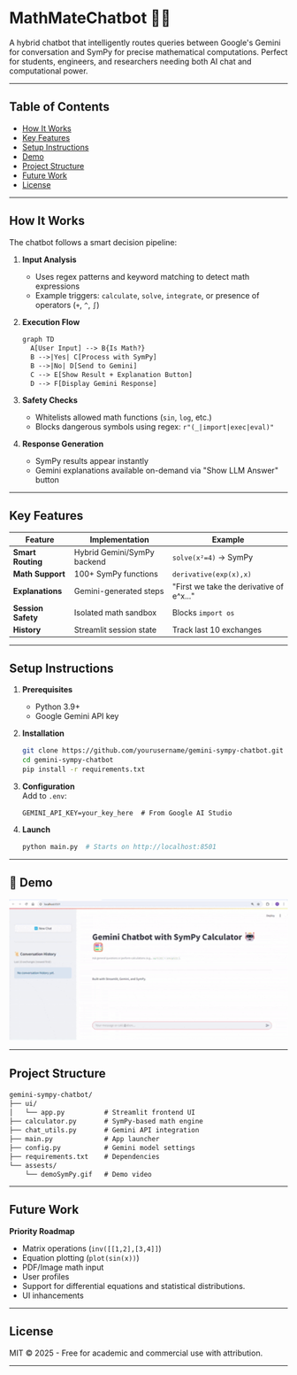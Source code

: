 # MathMateChatbot 🤖🧮  

A hybrid chatbot that intelligently routes queries between Google's Gemini for conversation and SymPy for precise mathematical computations. Perfect for students, engineers, and researchers needing both AI chat and computational power.

---

## **Table of Contents**
- [How It Works](#how-it-works)
- [Key Features](#key-features)
- [Setup Instructions](#setup-instructions)
- [Demo](#-demo)
- [Project Structure](#project-structure)
- [Future Work](#future-work)
- [License](#license)

---

## **How It Works**

The chatbot follows a smart decision pipeline:

1. **Input Analysis**  
   - Uses regex patterns and keyword matching to detect math expressions
   - Example triggers: `calculate`, `solve`, `integrate`, or presence of operators (`+`, `^`, `∫`)

2. **Execution Flow**  
   ```mermaid
   graph TD
     A[User Input] --> B{Is Math?}
     B -->|Yes| C[Process with SymPy]
     B -->|No| D[Send to Gemini]
     C --> E[Show Result + Explanation Button]
     D --> F[Display Gemini Response]
   ```

3. **Safety Checks**  
   - Whitelists allowed math functions (`sin`, `log`, etc.)
   - Blocks dangerous symbols using regex: `r"(_|import|exec|eval)"`

4. **Response Generation**  
   - SymPy results appear instantly
   - Gemini explanations available on-demand via "Show LLM Answer" button

---

## **Key Features**  

| Feature | Implementation | Example |
|---------|---------------|---------|
| **Smart Routing** | Hybrid Gemini/SymPy backend | `solve(x²=4)` → SymPy |
| **Math Support** | 100+ SymPy functions | `derivative(exp(x),x)` |
| **Explanations** | Gemini-generated steps | "First we take the derivative of e^x..." |
| **Session Safety** | Isolated math sandbox | Blocks `import os` |
| **History** | Streamlit session state | Track last 10 exchanges |

---

## **Setup Instructions**  

1. **Prerequisites**  
   - Python 3.9+
   - Google Gemini API key

2. **Installation**  
   ```bash
   git clone https://github.com/yourusername/gemini-sympy-chatbot.git
   cd gemini-sympy-chatbot
   pip install -r requirements.txt
   ```

3. **Configuration**  
   Add to `.env`:
   ```env
   GEMINI_API_KEY=your_key_here  # From Google AI Studio
   ```

4. **Launch**  
   ```bash
   python main.py  # Starts on http://localhost:8501
   ```

---

## 🎥 **Demo**  
<p align="center">
  <img src="assets/demoSymPy.gif" width="600" alt="Demo Animation">
</p>
    

---

## **Project Structure**  

```
gemini-sympy-chatbot/  
├── ui/  
│   └── app.py          # Streamlit frontend UI  
├── calculator.py       # SymPy-based math engine  
├── chat_utils.py       # Gemini API integration  
├── main.py             # App launcher  
├── config.py           # Gemini model settings  
├── requirements.txt    # Dependencies  
└── assests/  
    └── demoSymPy.gif   # Demo video  
```

---

## **Future Work**  

**Priority Roadmap**  
   - Matrix operations (`inv([[1,2],[3,4]]`)  
   - Equation plotting (`plot(sin(x))`)   
   - PDF/Image math input  
   - User profiles
   - Support for differential equations and statistical distributions.
   - UI inhancements

---

## **License**  
MIT © 2025 - Free for academic and commercial use with attribution.

---
